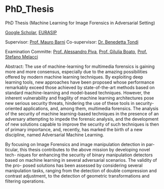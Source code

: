 # PhD_Thesis
PhD Thesis (Machine Learning for Image Forensics in Adversarial Setting) 

[Google Scholar](https://scholar.google.com/citations?user=C0bNkP8AAAAJ&hl=en), [EURASIP](https://theses.eurasip.org/theses/859/machine-learning-techniques-for-image-forensics/)

Supervisor: [Prof. Mauro Barni](https://scholar.google.it/citations?user=ntRScY8AAAAJ&hl=en)
Co-supervisor: [Dr. Benedetta Tondi](https://scholar.google.it/citations?hl=en&user=xpNEfq4AAAAJ)

Examination Committe: [Prof. Alessandro Piva](https://scholar.google.it/citations?hl=en&user=rBx30G8AAAAJ), [Prof. Gilulia Boato](https://scholar.google.it/citations?hl=en&user=_nFMOZ8AAAAJ), [Prof. Stefano Melacci](https://scholar.google.it/citations?hl=en&user=_HHu1MQAAAAJ)

Abstract:
The use of machine-learning for multimedia forensics is gaining more and
more consensus, especially due to the amazing possibilities offered by
modern machine learning techniques. By exploiting deep learning tools, new
approaches have been proposed whose performance remarkably exceed those
achieved by state-of-the-art methods based on standard machine-learning and
model-based techniques. However, the inherent vulnerability and fragility of
machine learning architectures pose new serious security threats, hindering
the use of these tools in security-oriented applications, and, among them,
multimedia forensics. The analysis of the security of machine learning-based
techniques in the presence of an adversary attempting to impede the forensic
analysis, and the development of new solutions capable to improve the security
of such techniques is then of primary importance, and, recently, has marked
the birth of a new discipline, named Adversarial Machine Learning.

By focusing on Image Forensics and image manipulation detection in par-
ticular, this thesis contributes to the above mission by developing novel tech-
niques for enhancing the security of binary manipulation detectors based on
machine learning in several adversarial scenarios. The validity of the pro-
posed solutions has been assessed by considering several manipulation tasks,
ranging from the detection of double compression and contrast adjustment, to
the detection of geometric transformations and filtering operations.


